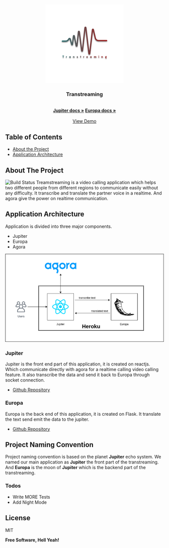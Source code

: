 
<!-- PROJECT LOGO -->
<br />
<p align="center">
  <a href="https://github.com/othneildrew/Best-README-Template">
    <img src="documentation/logo.png" alt="Logo" width="250" height="250">
  </a>

  <h3 align="center">Transtreaming</h3>

  <p align="center">
    <br />
    <a href="https://github.com/othneildrew/Best-README-Template"><strong>Jupiter docs »</strong></a>
    <a href="https://github.com/othneildrew/Best-README-Template"><strong>Europa docs »</strong></a>
    <br />
    <br />
    <a href="https://transtreaming-jupyter.herokuapp.com">View Demo</a>
  </p>
</p>

<!-- TABLE OF CONTENTS -->
## Table of Contents

* [About the Project](#about-the-project)
 * [Application Architecture](#application-architecture)
 
<!-- ABOUT THE PROJECT -->
## About The Project

![Build Status](https://travis-ci.org/joemccann/dillinger.svg?branch=master)
Treamstreaming is a video calling application which helps two different people from different regions to communicate easily without any difficulty. It transcribe and translate the partner voice in a realtime. And agora give the power on realtime communication.

<!-- APPLICATION ARCHITECTURE -->
## Application Architecture
Application is divided into three major components.
  - Jupiter
  - Europa
  - Agora

[![Tramstreaming Architecture Diagram][architecture-diagram]](https://transtreaming-jupyter.herokuapp.com)
  
### Jupiter
Jupiter is the front end part of this application, it is created on reactjs. Which communicate directly with agora for a realtime calling video calling feature. It also transcribe the data and send it back to Europa through socket connection.
- [Github Repository](https://github.com/zilehuda/transtreaming-jupyter)

### Europa
Europa is the back end of this application, it is created on Flask. It translate the text send emit the data to the jupiter.
- [Github Repository](https://github.com/zilehuda/transtreaming-europa)

<!-- APPLICATION ARCHITECTURE -->
## Project Naming Convention
Project naming convention is based on the planet **Jupiter** echo system. We named our main application as **Jupiter** the front part of the transtreaming. And **Europa** is the moon of **Jupiter** which is the backend part of the transtreaming.

### Todos
 - Write MORE Tests
 - Add Night Mode

License
----

MIT


**Free Software, Hell Yeah!**

<!-- MARKDOWN LINKS & IMAGES -->
<!-- https://www.markdownguide.org/basic-syntax/#reference-style-links -->
[architecture-diagram]: documentation/architecture-diagram.png

